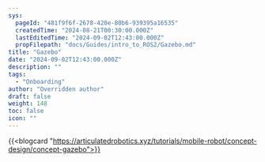 ```yaml
---
sys:
  pageId: "481f9f6f-2678-420e-80b6-939395a16535"
  createdTime: "2024-08-21T00:30:00.000Z"
  lastEditedTime: "2024-09-02T12:43:00.000Z"
  propFilepath: "docs/Guides/intro_to_ROS2/Gazebo.md"
title: "Gazebo"
date: "2024-09-02T12:43:00.000Z"
description: ""
tags:
  - "Onboarding"
author: "Overridden author"
draft: false
weight: 148
toc: false
icon: ""
---
```


{{<blogcard "https://articulatedrobotics.xyz/tutorials/mobile-robot/concept-design/concept-gazebo">}}
